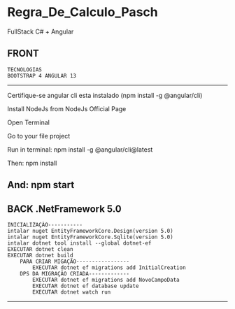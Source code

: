 # Regra_De_Calculo_Pasch

FullStack C# + Angular

FRONT
-----------------------------------------------------
	TECNOLOGIAS
	BOOTSTRAP 4 ANGULAR 13
-----------------------------------------------------
Certifique-se angular cli esta instalado (npm install -g @angular/cli)

Install NodeJs from NodeJs Official Page

Open Terminal

Go to your file project

Run in terminal: npm install -g @angular/cli@latest

Then: npm install

And: npm start
------------------------------------------------
BACK
.NetFramework 5.0
-----------------------------------------------
	INICIALIZAÇÃO-----------
	intalar nuget EntityFrameworkCore.Design(version 5.0)
	intalar nuget EntityFrameworkCore.Sqlite(version 5.0)
	intalar dotnet tool install --global dotnet-ef
	EXECUTAR dotnet clean
	EXECUTAR dotnet build
		PARA CRIAR MIGAÇÃO-----------------
			EXECUTAR dotnet ef migrations add InitialCreation
		DPS DA MIGRAÇÃO CRIADA-------------
			EXECUTAR dotnet ef migrations add NovoCampoData
			EXECUTAR dotnet ef database update
			EXECUTAR dotnet watch run
-------------------------------------------------------
